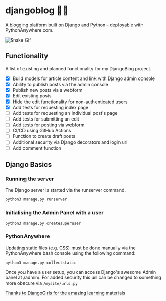 # djangoblog 👨‍💻

A blogging platform built on Django and Python – deployable with PythonAnywhere.com.

![Snake Gif](https://i0.wp.com/europeisnotdead.com/wp-content/uploads/2020/05/Czechia-European-Animal-Related-Idioms-Dráždit-hada-bosou-nohou.gif?fit=300%2C300&ssl=1)

## Functionality

A list of existing and planned functionality for my DjangoBlog project.

- [X] Build models for article content and link with Django admin console
- [X] Ability to publish posts via the admin console
- [X] Publish new posts via a webform
- [X] Edit existing posts
- [X] Hide the edit functionality for non-authenticated users
- [X] Add tests for requesting index page
- [ ] Add tests for requesting an individual post's page
- [ ] Add tests for submitting an edit
- [ ] Add tests for posting via webform
- [ ] CI/CD using GitHub Actions
- [ ] Function to create draft posts
- [ ] Additional security via Django decorators and login url
- [ ] Add comment function

## Django Basics

### Running the server

The Django server is started via the runserver command.

```bash
python3 manage.py runserver
```

### Initialising the Admin Panel with a user

```bash
python3 manage.py createsuperuser
```

### PythonAnywhere

Updating static files (e.g. CSS) must be done manually via the PythonAnywhere bash console using the following command:

```bash
python3 manage.py collectstatic
```

Once you have a user setup, you can access Django's awesome Admin panel at /admin/. For added security this url can be changed to something more obscure via ```/mysite/urls.py```

[Thanks to DjangoGirls for the amazing learning materials](https://tutorial.djangogirls.org)
